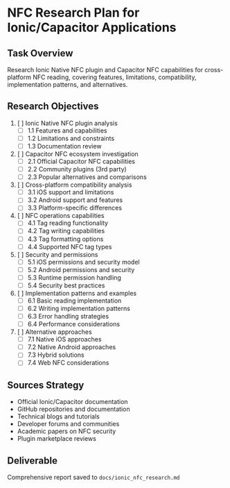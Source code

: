 # NFC Research Plan for Ionic/Capacitor Applications

## Task Overview
Research Ionic Native NFC plugin and Capacitor NFC capabilities for cross-platform NFC reading, covering features, limitations, compatibility, implementation patterns, and alternatives.

## Research Objectives
1. [ ] Ionic Native NFC plugin analysis
   - [ ] 1.1 Features and capabilities
   - [ ] 1.2 Limitations and constraints
   - [ ] 1.3 Documentation review
   
2. [ ] Capacitor NFC ecosystem investigation
   - [ ] 2.1 Official Capacitor NFC capabilities
   - [ ] 2.2 Community plugins (3rd party)
   - [ ] 2.3 Popular alternatives and comparisons
   
3. [ ] Cross-platform compatibility analysis
   - [ ] 3.1 iOS support and limitations
   - [ ] 3.2 Android support and features
   - [ ] 3.3 Platform-specific differences
   
4. [ ] NFC operations capabilities
   - [ ] 4.1 Tag reading functionality
   - [ ] 4.2 Tag writing capabilities
   - [ ] 4.3 Tag formatting options
   - [ ] 4.4 Supported NFC tag types
   
5. [ ] Security and permissions
   - [ ] 5.1 iOS permissions and security model
   - [ ] 5.2 Android permissions and security
   - [ ] 5.3 Runtime permission handling
   - [ ] 5.4 Security best practices
   
6. [ ] Implementation patterns and examples
   - [ ] 6.1 Basic reading implementation
   - [ ] 6.2 Writing implementation patterns
   - [ ] 6.3 Error handling strategies
   - [ ] 6.4 Performance considerations
   
7. [ ] Alternative approaches
   - [ ] 7.1 Native iOS approaches
   - [ ] 7.2 Native Android approaches
   - [ ] 7.3 Hybrid solutions
   - [ ] 7.4 Web NFC considerations

## Sources Strategy
- Official Ionic/Capacitor documentation
- GitHub repositories and documentation
- Technical blogs and tutorials
- Developer forums and communities
- Academic papers on NFC security
- Plugin marketplace reviews

## Deliverable
Comprehensive report saved to `docs/ionic_nfc_research.md`